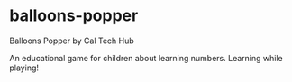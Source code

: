 # balloons-popper
Balloons Popper
by Cal Tech Hub

An educational game for children about learning numbers. Learning while playing!
